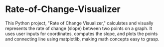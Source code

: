 # Rate-of-Change-Visualizer
 This Python project, "Rate of Change Visualizer," calculates and visually represents the rate of change (slope) between two points on a graph. It uses user inputs for coordinates, computes the slope, and plots the points and connecting line using matplotlib, making math concepts easy to grasp.
